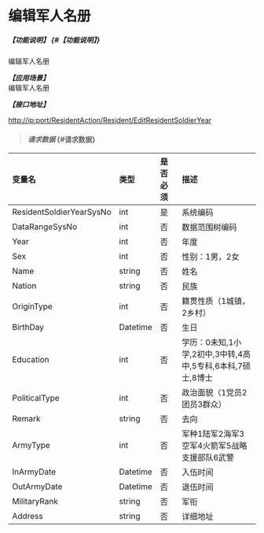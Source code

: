 # 编辑军人名册

##### _【功能说明】_ {#【功能说明】}

编辑军人名册

_**【应用场景】**_  
编辑军人名册

_**【接口地址】**_

[http://ip:port/ResidentAction/Resident/EditResidentSoldierYear](http://ip:port/ResidentAction/Resident/EditResidentSoldierYear)

> #### _请求数据_ {#请求数据}

| 变量名 | 类型 | 是否必须 | 描述 |
| :--- | :--- | :--- | :--- |
| ResidentSoldierYearSysNo | int | 是 | 系统编码 |
| DataRangeSysNo | int | 否 | 数据范围树编码 |
| Year | int | 否 | 年度 |
| Sex | int | 否 | 性别：1男，2女 |
| Name | string | 否 | 姓名 |
| Nation | string | 否 | 民族 |
| OriginType | int | 否 | 籍贯性质（1城镇，2乡村） |
| BirthDay | Datetime | 否 | 生日 |
| Education | int | 否 | 学历：0未知,1小学,2初中,3中转,4高中,5专科,6本科,7硕士,8博士 |
| PoliticalType | int | 否 | 政治面貌（1党员2团员3群众） |
| Remark | string | 否 | 去向 |
| ArmyType | int | 否 | 军种1陆军2海军3空军4火箭军5战略支援部队6武警 |
| InArmyDate | Datetime | 否 | 入伍时间 |
| OutArmyDate | Datetime | 否 | 退伍时间 |
| MilitaryRank | string | 否 | 军衔 |
| Address | string | 否 | 详细地址 |



